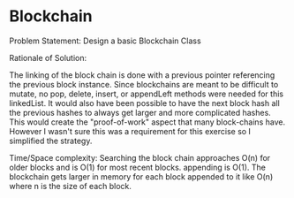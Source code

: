 
# Blockchain

Problem Statement: Design a basic Blockchain Class

Rationale of Solution:

The linking of the block chain is done with a previous pointer referencing the previous block instance. Since blockchains are meant to be difficult to mutate, no pop, delete, insert, or appendLeft methods were needed for this linkedList. It would also have been possible to have the next block hash all the previous hashes to always get larger and more complicated hashes. This would create the "proof-of-work" aspect that many block-chains have. However I wasn't sure this was a requirement for this exercise so I simplified the strategy.

Time/Space complexity:
  Searching the block chain approaches O(n) for older blocks and is O(1) for most recent blocks. appending is O(1). The blockchain gets larger in memory for each block appended to it like O(n) where n is the size of each block.
